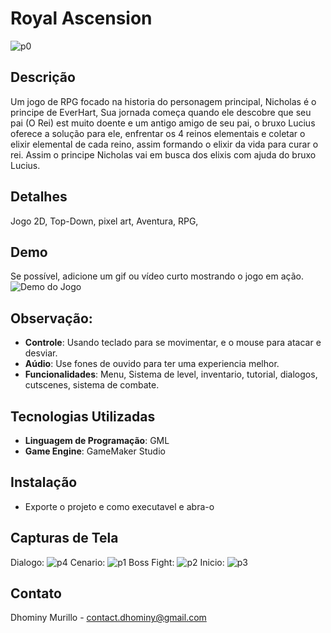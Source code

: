 # Royal Ascension
![p0](https://github.com/DhominySan/Royal-Ascension/assets/127134301/22b9a4ce-876d-44d5-9872-2ca7608c387b)

## Descrição
Um jogo de RPG focado na historia do personagem principal, Nicholas é o principe de EverHart, Sua jornada começa quando ele descobre que seu pai (O Rei) est muito doente e um antigo amigo de seu pai, o bruxo Lucius oferece a solução para ele, enfrentar os 4 reinos elementais e coletar o elixir elemental de cada reino, assim formando o elixir da vida para curar o rei. Assim o principe Nicholas vai em busca dos elixis com ajuda do bruxo Lucius.

## Detalhes
Jogo 2D, Top-Down, pixel art, Aventura, RPG, 

## Demo
Se possível, adicione um gif ou vídeo curto mostrando o jogo em ação.
![Demo do Jogo](caminho/para/demo.gif)

## Observação:
- **Controle**: Usando teclado para se movimentar, e o mouse para atacar e desviar.
- **Aúdio**: Use fones de ouvido para ter uma experiencia melhor.
- **Funcionalidades**: Menu, Sistema de level, inventario, tutorial, dialogos, cutscenes, sistema de combate.

## Tecnologias Utilizadas
- **Linguagem de Programação**: GML
- **Game Engine**: GameMaker Studio

## Instalação
- Exporte o projeto e como executavel e abra-o

## Capturas de Tela
Dialogo:
![p4](https://github.com/DhominySan/Royal-Ascension/assets/127134301/178c6978-da8a-442e-8014-475728d76c8a)
Cenario:
![p1](https://github.com/DhominySan/Royal-Ascension/assets/127134301/459bb409-0e59-4257-81e3-7cfc76321c8e)
Boss Fight:
![p2](https://github.com/DhominySan/Royal-Ascension/assets/127134301/4f10907e-2d32-4796-8b36-331f54d55f54)
Inicio:
![p3](https://github.com/DhominySan/Royal-Ascension/assets/127134301/2e0e9ce7-aba9-459a-b53d-c302794ed37c)

## Contato
Dhominy Murillo - contact.dhominy@gmail.com
